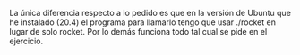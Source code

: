 La única diferencia respecto a lo pedido es que en la versión de Ubuntu que he instalado (20.4) el programa para llamarlo tengo que usar ./rocket en lugar de solo rocket. Por lo demás funciona todo tal cual se pide en el ejercicio.

